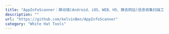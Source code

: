 ```yaml
---
title: "AppInfoScanner：移动端(Android、iOS、WEB、H5、静态网站)信息收集扫描工具"
description: ""
url: "https://github.com/kelvinBen/AppInfoScanner"
category: "White Hat Tools"
---
```

